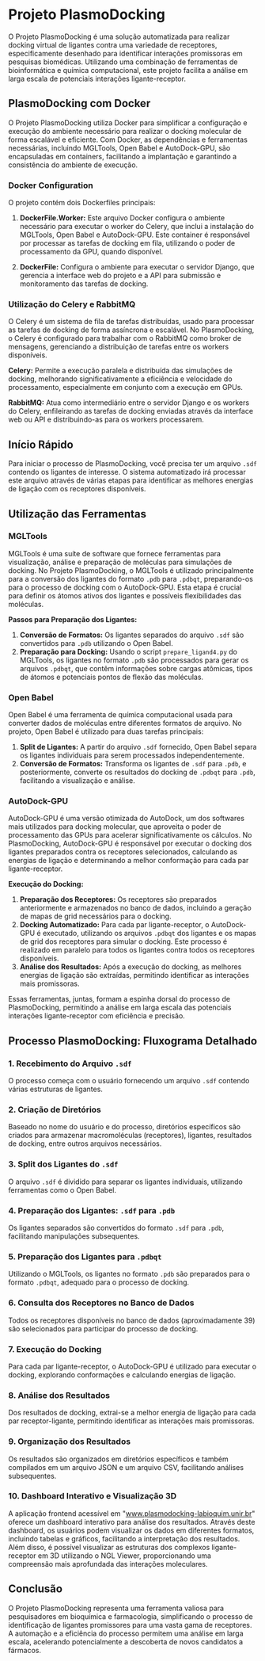 # Projeto PlasmoDocking

O Projeto PlasmoDocking é uma solução automatizada para realizar docking virtual de ligantes contra uma variedade de receptores, especificamente desenhado para identificar interações promissoras em pesquisas biomédicas. Utilizando uma combinação de ferramentas de bioinformática e química computacional, este projeto facilita a análise em larga escala de potenciais interações ligante-receptor.

## PlasmoDocking com Docker

O Projeto PlasmoDocking utiliza Docker para simplificar a configuração e execução do ambiente necessário para realizar o docking molecular de forma escalável e eficiente. Com Docker, as dependências e ferramentas necessárias, incluindo MGLTools, Open Babel e AutoDock-GPU, são encapsuladas em containers, facilitando a implantação e garantindo a consistência do ambiente de execução.

### Docker Configuration

O projeto contém dois Dockerfiles principais:

1. **DockerFile.Worker:** Este arquivo Docker configura o ambiente necessário para executar o worker do Celery, que inclui a instalação do MGLTools, Open Babel e AutoDock-GPU. Este container é responsável por processar as tarefas de docking em fila, utilizando o poder de processamento da GPU, quando disponível.

2. **DockerFile:** Configura o ambiente para executar o servidor Django, que gerencia a interface web do projeto e a API para submissão e monitoramento das tarefas de docking.

### Utilização do Celery e RabbitMQ

O Celery é um sistema de fila de tarefas distribuídas, usado para processar as tarefas de docking de forma assíncrona e escalável. No PlasmoDocking, o Celery é configurado para trabalhar com o RabbitMQ como broker de mensagens, gerenciando a distribuição de tarefas entre os workers disponíveis.

**Celery:** Permite a execução paralela e distribuída das simulações de docking, melhorando significativamente a eficiência e velocidade do processamento, especialmente em conjunto com a execução em GPUs.

**RabbitMQ:** Atua como intermediário entre o servidor Django e os workers do Celery, enfileirando as tarefas de docking enviadas através da interface web ou API e distribuindo-as para os workers processarem.

## Início Rápido

Para iniciar o processo de PlasmoDocking, você precisa ter um arquivo `.sdf` contendo os ligantes de interesse. O sistema automatizado irá processar este arquivo através de várias etapas para identificar as melhores energias de ligação com os receptores disponíveis.

## Utilização das Ferramentas

### MGLTools

MGLTools é uma suíte de software que fornece ferramentas para visualização, análise e preparação de moléculas para simulações de docking. No Projeto PlasmoDocking, o MGLTools é utilizado principalmente para a conversão dos ligantes do formato `.pdb` para `.pdbqt`, preparando-os para o processo de docking com o AutoDock-GPU. Esta etapa é crucial para definir os átomos ativos dos ligantes e possíveis flexibilidades das moléculas.

**Passos para Preparação dos Ligantes:**

1. **Conversão de Formatos:** Os ligantes separados do arquivo `.sdf` são convertidos para `.pdb` utilizando o Open Babel.
2. **Preparação para Docking:** Usando o script `prepare_ligand4.py` do MGLTools, os ligantes no formato `.pdb` são processados para gerar os arquivos `.pdbqt`, que contêm informações sobre cargas atômicas, tipos de átomos e potenciais pontos de flexão das moléculas.

### Open Babel

Open Babel é uma ferramenta de química computacional usada para converter dados de moléculas entre diferentes formatos de arquivo. No projeto, Open Babel é utilizado para duas tarefas principais:

1. **Split de Ligantes:** A partir do arquivo `.sdf` fornecido, Open Babel separa os ligantes individuais para serem processados independentemente.
2. **Conversão de Formatos:** Transforma os ligantes de `.sdf` para `.pdb`, e posteriormente, converte os resultados do docking de `.pdbqt` para `.pdb`, facilitando a visualização e análise.

### AutoDock-GPU

AutoDock-GPU é uma versão otimizada do AutoDock, um dos softwares mais utilizados para docking molecular, que aproveita o poder de processamento das GPUs para acelerar significativamente os cálculos. No PlasmoDocking, AutoDock-GPU é responsável por executar o docking dos ligantes preparados contra os receptores selecionados, calculando as energias de ligação e determinando a melhor conformação para cada par ligante-receptor.

**Execução do Docking:**

1. **Preparação dos Receptores:** Os receptores são preparados anteriormente e armazenados no banco de dados, incluindo a geração de mapas de grid necessários para o docking.
2. **Docking Automatizado:** Para cada par ligante-receptor, o AutoDock-GPU é executado, utilizando os arquivos `.pdbqt` dos ligantes e os mapas de grid dos receptores para simular o docking. Este processo é realizado em paralelo para todos os ligantes contra todos os receptores disponíveis.
3. **Análise dos Resultados:** Após a execução do docking, as melhores energias de ligação são extraídas, permitindo identificar as interações mais promissoras.

Essas ferramentas, juntas, formam a espinha dorsal do processo de PlasmoDocking, permitindo a análise em larga escala das potenciais interações ligante-receptor com eficiência e precisão.

## Processo PlasmoDocking: Fluxograma Detalhado

### 1. Recebimento do Arquivo `.sdf`

O processo começa com o usuário fornecendo um arquivo `.sdf` contendo várias estruturas de ligantes.

### 2. Criação de Diretórios

Baseado no nome do usuário e do processo, diretórios específicos são criados para armazenar macromoléculas (receptores), ligantes, resultados de docking, entre outros arquivos necessários.

### 3. Split dos Ligantes do `.sdf`

O arquivo `.sdf` é dividido para separar os ligantes individuais, utilizando ferramentas como o Open Babel.

### 4. Preparação dos Ligantes: `.sdf` para `.pdb`

Os ligantes separados são convertidos do formato `.sdf` para `.pdb`, facilitando manipulações subsequentes.

### 5. Preparação dos Ligantes para `.pdbqt`

Utilizando o MGLTools, os ligantes no formato `.pdb` são preparados para o formato `.pdbqt`, adequado para o processo de docking.

### 6. Consulta dos Receptores no Banco de Dados

Todos os receptores disponíveis no banco de dados (aproximadamente 39) são selecionados para participar do processo de docking.

### 7. Execução do Docking

Para cada par ligante-receptor, o AutoDock-GPU é utilizado para executar o docking, explorando conformações e calculando energias de ligação.

### 8. Análise dos Resultados

Dos resultados de docking, extrai-se a melhor energia de ligação para cada par receptor-ligante, permitindo identificar as interações mais promissoras.

### 9. Organização dos Resultados

Os resultados são organizados em diretórios específicos e também compilados em um arquivo JSON e um arquivo CSV, facilitando análises subsequentes.

### 10. Dashboard Interativo e Visualização 3D

A aplicação frontend acessível em "www.plasmodocking-labioquim.unir.br" oferece um dashboard interativo para análise dos resultados. Através deste dashboard, os usuários podem visualizar os dados em diferentes formatos, incluindo tabelas e gráficos, facilitando a interpretação dos resultados. Além disso, é possível visualizar as estruturas dos complexos ligante-receptor em 3D utilizando o NGL Viewer, proporcionando uma compreensão mais aprofundada das interações moleculares.

## Conclusão

O Projeto PlasmoDocking representa uma ferramenta valiosa para pesquisadores em bioquímica e farmacologia, simplificando o processo de identificação de ligantes promissores para uma vasta gama de receptores. A automação e a eficiência do processo permitem uma análise em larga escala, acelerando potencialmente a descoberta de novos candidatos a fármacos.